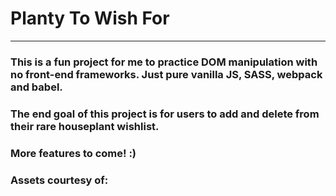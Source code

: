 # Planty To Wish For
---
### This is a fun project for me to practice DOM manipulation with no front-end frameworks. Just pure vanilla JS, SASS, webpack and babel.

### The end goal of this project is for users to add and delete from their rare houseplant wishlist. 

### More features to come! :)


### Assets courtesy of:

